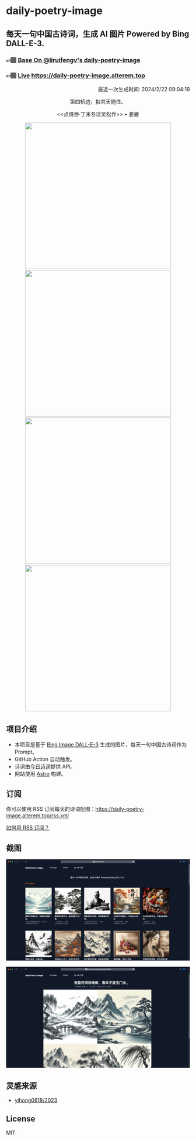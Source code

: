 
# daily-poetry-image

## 每天一句中国古诗词，生成 AI 图片 Powered by Bing DALL-E-3.

### 👉🏽 [Base On @liruifengv's daily-poetry-image](https://github.com/liruifengv/daily-poetry-image)

### 👉🏽 [Live](https://daily-poetry-image.alterem.top/) https://daily-poetry-image.alterem.top

<p align="right">
  最近一次生成时间: 2024/2/22 09:04:19
</p>
<p align="center">
第四桥边，拟共天随住。
</p>
<p align="center">
<<点绛唇·丁未冬过吴松作>> • 姜夔
</p>
<p align="center">
<img src="https://tse2.mm.bing.net/th/id/OIG2.dDAa4SDSzhxBV9icwVs7" height="400" width="400" />
<img src="https://tse1.mm.bing.net/th/id/OIG2.pQbhWbWOsYHRuCqolVjE" height="400" width="400" />
<img src="https://tse4.mm.bing.net/th/id/OIG2.uQR58xXugp8ClP8btYWj" height="400" width="400" />
<img src="https://tse2.mm.bing.net/th/id/OIG2.gvWjObtMi8cYAfIq3HYB" height="400" width="400" />
</p>

## 项目介绍

-   本项目是基于 [Bing Image DALL-E-3](https://www.bing.com/images/create) 生成的图片，每天一句中国古诗词作为 Prompt。
-   GitHub Action 自动触发。
-   诗词由[今日诗词](https://www.jinrishici.com/)提供 API。
-   网站使用 [Astro](https://astro.build) 构建。

## 订阅

你可以使用 RSS 订阅每天的诗词配图：https://daily-poetry-image.alterem.top/rss.xml

[如何用 RSS 订阅？](https://zhuanlan.zhihu.com/p/55026716)

## 截图

![图片列表](./screenshots/Snipaste_2023-12-28_21-00-26.png)

![图片详情](./screenshots/Snipaste_2023-12-28_21-00-53.png)

## 灵感来源

-   [yihong0618/2023](https://github.com/yihong0618/2023)

## License

MIT
